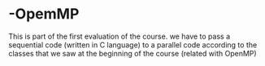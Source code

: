 # -OpemMP
This is part of the first evaluation of the course. we have to pass a sequential code (written in C language) to a parallel code according to the classes that we saw at the beginning of the course (related with OpenMP)
